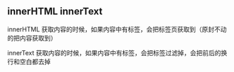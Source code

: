 ## innerHTML        innerText

innerHTML 获取内容的时候，如果内容中有标签，会把标签页获取到（原封不动的把内容获取到）

innerText 获取内容的时候，如果内容中有标签，会把标签过滤掉，会把前后的换行和空白都去掉
